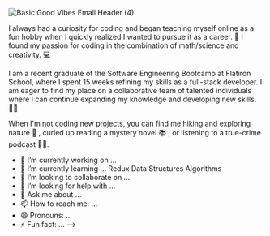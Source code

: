 
![Basic Good Vibes Email Header (4)](https://user-images.githubusercontent.com/86327800/146098392-b6f12234-cc4a-4761-b2f4-31a9cae65b4d.png)



I always had a curiosity for coding and began teaching myself online as a fun hobby when I quickly realized I wanted to pursue it as a career. 🧐 I found my passion for coding in the combination of math/science and creativity. 💻

I am a recent graduate of the Software Engineering Bootcamp at Flatiron School, where I spent 15 weeks refining my skills as a full-stack developer. I am eager to find my place on a collaborative team of talented individuals where I can continue expanding my knowledge and developing new skills. 👩‍💻 

When I'm not coding new projects, you can find me hiking and exploring nature 🥾 , curled up reading a mystery novel 📚 , or listening to a true-crime podcast 🕵️‍♀️.

- 🔭 I’m currently working on ...
- 🌱 I’m currently learning ...
    Redux
    Data Structures
    Algorithms
- 👯 I’m looking to collaborate on ...
- 🤔 I’m looking for help with ...
- 💬 Ask me about ...
- 📫 How to reach me: ...
- 😄 Pronouns: ...
- ⚡ Fun fact: ...
-->
